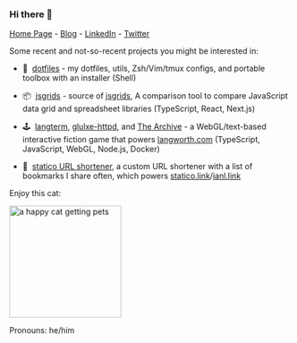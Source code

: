 ### Hi there 👋

[Home Page](https://langworth.com) - [Blog](https://statico.github.io) - [LinkedIn](https://www.linkedin.com/in/ianlangworth/) - [Twitter](https://twitter.com/statico)

Some recent and not-so-recent projects you might be interested in:

- 💾  [dotfiles](https://github.com/statico/dotfiles) - my dotfiles, utils, Zsh/Vim/tmux configs, and portable toolbox with an installer (Shell)

- 📦  [jsgrids](https://github.com/statico/jsgrids) - source of [jsgrids](https://jsgrids.statico.io), A comparison tool to compare JavaScript data grid and spreadsheet libraries (TypeScript, React, Next.js)

- 🕹️  [langterm](https://github.com/statico/langterm), [glulxe-httpd](https://github.com/statico/glulxe-httpd), and [The Archive](https://github.com/statico/the-archive-public) - a WebGL/text-based interactive fiction game that powers [langworth.com](https://langworth.com) (TypeScript, JavaScript, WebGL, Node.js, Docker)

- 🔗  [statico URL shortener](https://github.com/statico/statico.link), a custom URL shortener with a list of bookmarks I share often, which powers [statico.link](https://statico.link/)/[ianl.link](https://ianl.link)

Enjoy this cat:

<img src="https://i.imgur.com/NygziEd.gif" alt="a happy cat getting pets" height="200"/>

Pronouns: he/him
